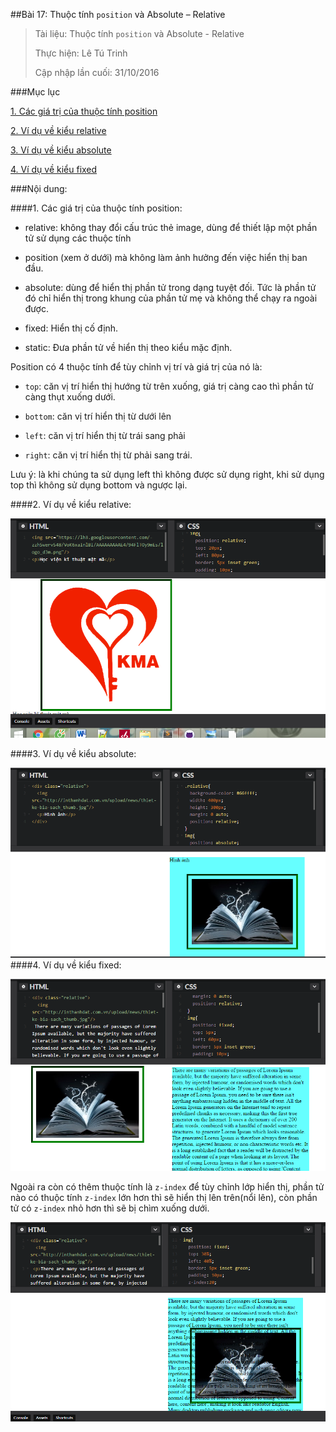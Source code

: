 ##Bài 17: Thuộc tính `position` và Absolute – Relative

> Tài liệu: Thuộc tính `position` và Absolute - Relative
>
> Thực hiện: Lê Tú Trinh
>
> Cập nhập lần cuối: 31/10/2016

###Mục lục

[1. Các giá trị của thuộc tính position](#1)

[2. Ví dụ về kiểu relative](#2)

[3. Ví dụ về kiểu absolute](#3)

[4. Ví dụ về kiểu fixed](#4)

###Nội dung:

<a name="1"></a>
####1. Các giá trị của thuộc tính position:

- relative: không thay đổi cấu trúc thẻ image, dùng để thiết lập một phần tử sử dụng các thuộc tính

- position (xem ở dưới) mà không làm ảnh hưởng đến việc hiển thị ban đầu.

- absolute: dùng để hiển thị phần tử trong dạng tuyệt đối. Tức là phần tử đó chỉ hiển thị trong khung của phần tử mẹ và không thể chạy ra ngoài được.

- fixed: Hiển thị cố định.

- static: Đưa phần tử về hiển thị theo kiểu mặc định.

Position có 4 thuộc tính để tùy chỉnh vị trí và giá trị của nó là:

- `top`: căn vị trí hiển thị hướng từ trên xuống, giá trị càng cao thì phần tử càng thụt xuống dưới.

- `bottom`: căn vị trí hiển thị từ dưới lên

- `left`: căn vị trí hiển thị từ trái sang phải

- `right`: căn vị trí hiển thị từ phải sang trái.

Lưu ý: là khi chúng ta sử dụng left thì không được sử dụng right, khi sử dụng top thì không sử dụng bottom và ngược lại.

<a name="2"></a>
####2. Ví dụ về kiểu relative:

![i](https://github.com/TrinhTu/web_developer/blob/master/Task05_CSS_Course_01/Bai_17/image/i.png)

<a name="3"></a>
####3. Ví dụ về kiểu absolute:

![ii](https://github.com/TrinhTu/web_developer/blob/master/Task05_CSS_Course_01/Bai_17/image/ii.png)
<a name="4"></a>
####4. Ví dụ về kiểu fixed:

![iii](https://github.com/TrinhTu/web_developer/blob/master/Task05_CSS_Course_01/Bai_17/image/iii.png)

Ngoài ra còn có thêm thuộc tính là `z-index` để tùy chỉnh lớp hiển thị, phần tử nào có thuộc tính `z-index` lớn hơn thì sẽ hiển thị lên trên(nổi lên), còn phần tử có `z-index` nhỏ hơn thì sẽ bị chìm xuống dưới.

![iiii](https://github.com/TrinhTu/web_developer/blob/master/Task05_CSS_Course_01/Bai_17/image/iiii.png)
